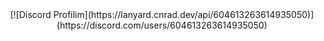 <center>
  [![Discord Profilim](https://lanyard.cnrad.dev/api/604613263614935050)](https://discord.com/users/604613263614935050)
</center>
